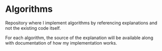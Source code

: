 # Algorithms

Repository where I implement algorithms by referencing explanations and not the existing code itself.

For each algorithm, the source of the explanation will be available along with documentation of how my implementation works.
